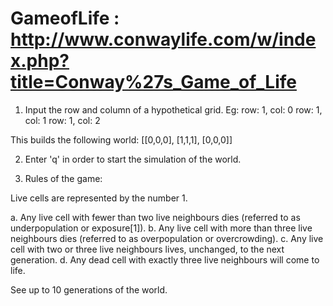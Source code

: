 # GameofLife : http://www.conwaylife.com/w/index.php?title=Conway%27s_Game_of_Life

1. Input the row and column of a hypothetical grid.
Eg: row: 1, col: 0
    row: 1, col: 1
    row: 1, col: 2

This builds the following world: [[0,0,0],
                                  [1,1,1],
                                  [0,0,0]]
                                 
2. Enter 'q' in order to start the simulation of the world.

3. Rules of the game: 

Live cells are represented by the number 1.

a. Any live cell with fewer than two live neighbours dies (referred to as underpopulation or exposure[1]).
b. Any live cell with more than three live neighbours dies (referred to as overpopulation or overcrowding).
c. Any live cell with two or three live neighbours lives, unchanged, to the next generation.
d. Any dead cell with exactly three live neighbours will come to life.

See up to 10 generations of the world.
